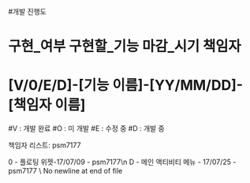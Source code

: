 #개발 진행도
# 구현_여부 구현할_기능 마감_시기 책임자
# [V/0/E/D]-[기능 이름]-[YY/MM/DD]-[책임자 이름]
#V : 개발 완료
#O : 미 개발
#E : 수정 중
#D : 개발 중

책임자 리스트:
    psm7177

0 - 플로팅 위젯-17/07/09 - psm7177\n
D - 메인 액티비티 메뉴 - 17/07/25 - psm7177
 \ No newline at end of file

